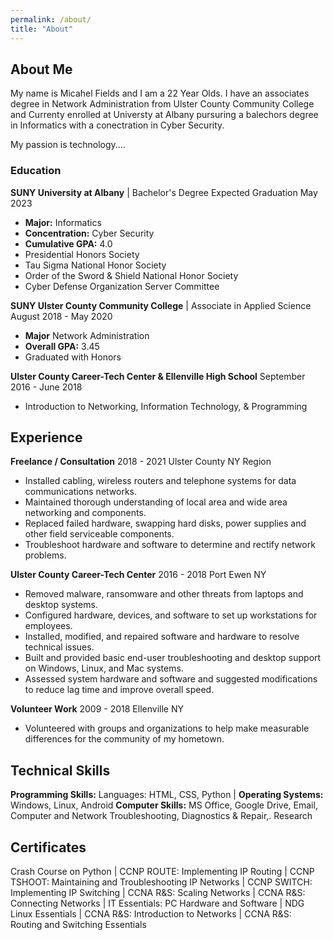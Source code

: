 ```yaml
---
permalink: /about/
title: "About"
---
```

## About Me

My name is Micahel Fields and I am a 22 Year Olds. I have an associates degree in Network Administration from Ulster County Community College and Currenty enrolled at Universty at Albany pursuring a balechors degree in Informatics with a conectration in Cyber Security.

My passion is technology....

### Education

**SUNY University at Albany** | Bachelor's Degree     Expected Graduation May 2023
- **Major:** Informatics
- **Concentration:** Cyber Security
- **Cumulative GPA:** 4.0
- Presidential Honors Society
- Tau Sigma National Honor Society
- Order of the Sword & Shield National Honor Society
- Cyber Defense Organization Server Committee

**SUNY Ulster County Community College** | Associate in Applied Science     August 2018 - May 2020
- **Major** Network Administration
- **Overall GPA:** 3.45
- Graduated with Honors

**Ulster County Career-Tech Center & Ellenville High School**     September 2016 - June 2018
- Introduction to Networking, Information Technology, & Programming

## Experience
**Freelance / Consultation**      2018 - 2021
Ulster County NY Region
- Installed cabling, wireless routers and telephone systems for data communications networks.
- Maintained thorough understanding of local area and wide area networking and components.
- Replaced failed hardware, swapping hard disks, power supplies and other field serviceable components.
- Troubleshoot hardware and software to determine and rectify network problems.

**Ulster County Career-Tech Center**      2016 - 2018
Port Ewen NY
- Removed malware, ransomware and other threats from laptops and desktop systems.
- Configured hardware, devices, and software to set up workstations for employees.
- Installed, modified, and repaired software and hardware to resolve technical issues.
- Built and provided basic end-user troubleshooting and desktop support on Windows, Linux, and Mac systems.
- Assessed system hardware and software and suggested modifications to reduce lag time and improve overall speed.

**Volunteer Work**      2009 - 2018
Ellenville NY
- Volunteered with groups and organizations to help make measurable differences for the community of my hometown.

## Technical Skills
**Programming Skills:** Languages: HTML, CSS, Python | **Operating Systems:** Windows, Linux, Android
**Computer Skills:** MS Office, Google Drive, Email, Computer and Network Troubleshooting, Diagnostics & Repair,. Research

## Certificates 
Crash Course on Python | CCNP ROUTE: Implementing IP Routing | CCNP TSHOOT: Maintaining and Troubleshooting IP Networks | CCNP SWITCH: Implementing IP Switching | CCNA R&S: Scaling Networks | CCNA R&S: Connecting Networks | IT Essentials: PC Hardware and Software | NDG Linux Essentials | CCNA R&S: Introduction to Networks | CCNA R&S: Routing and Switching Essentials
